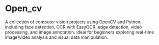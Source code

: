 # Open_cv
A collection of computer vision projects using OpenCV and Python, including face detection, OCR with EasyOCR, edge detection, video processing, and image annotation. Ideal for beginners exploring real-time image/video analysis and visual data manipulation.
